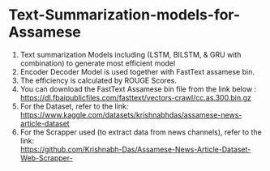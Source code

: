 # Text-Summarization-models-for-Assamese
1. Text summarization Models including (LSTM, BILSTM, &amp; GRU with combination) to generate most efficient model
2. Encoder Decoder Model is used together with FastText assamese bin.
3. The efficiency is calculated by ROUGE Scores.
4. You can download the FastText Assamese bin file from the link below :\
    https://dl.fbaipublicfiles.com/fasttext/vectors-crawl/cc.as.300.bin.gz 
5. For the Dataset, refer to the link: \
    https://www.kaggle.com/datasets/krishnabhdas/assamese-news-article-dataset
6. For the Scrapper used (to extract data from news channels), refer to the link: \
    https://github.com/Krishnabh-Das/Assamese-News-Article-Dataset-Web-Scrapper-
   
